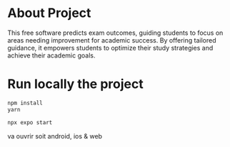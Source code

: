 # About Project

This free software predicts exam outcomes, guiding students to focus on areas needing improvement for academic success. By offering tailored guidance, it empowers students to optimize their study strategies and achieve their academic goals. 


# Run locally the project

```ts
npm install 
yarn 
```

```ts
npx expo start
```

va ouvrir soit android, ios & web
